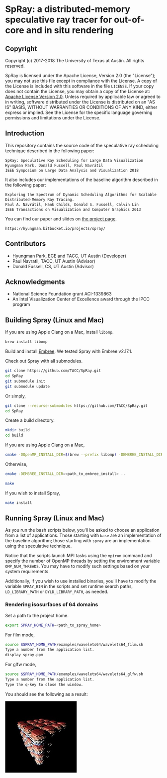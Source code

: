# SpRay: a distributed-memory speculative ray tracer for out-of-core and in situ rendering

## Copyright

Copyright (c) 2017-2018 The University of Texas at Austin. All rights reserved.

SpRay is licensed under the Apache License, Version 2.0 (the "License");
you may not use this file except in compliance with the License. A copy of the License is included with this software in the file `LICENSE`. If your copy does not contain the License, you may obtain a copy of the License at: [Apache License Version 2.0][1]. 
Unless required by applicable law or agreed to in writing, software distributed under the License is distributed on an "AS IS" BASIS, WITHOUT WARRANTIES OR CONDITIONS OF ANY KIND, either express or implied. See the License for the specific language governing permissions and limitations under the License.  

## Introduction

This repository contains the source code of the speculative ray scheduling technique described in the following paper:
```
SpRay: Speculative Ray Scheduling for Large Data Visualization
Hyungman Park, Donald Fussell, Paul Navrátil
IEEE Symposium on Large Data Analysis and Visualization 2018
```

It also includes our implementations of the baseline algorithm described in the following paper:
```
Exploring the Spectrum of Dynamic Scheduling Algorithms for Scalable Distributed-Memory Ray Tracing.
Paul A. Navrátil, Hank Childs, Donald S. Fussell, Calvin Lin
IEEE Transactions on Visualization and Computer Graphics 2013
```

You can find our paper and slides on [the project page][4].
```
https://hyungman.bitbucket.io/projects/spray/
```

## Contributors
* Hyungman Park, ECE and TACC, UT Austin (Developer)
* Paul Navratil, TACC, UT Austin (Advisor)
* Donald Fussell, CS, UT Austin (Advisor)

## Acknowledgments
* National Science Foundation grant ACI-1339863
* An Intel Visualization Center of Excellence award through the IPCC program

## Building Spray (Linux and Mac)

If you are using Apple Clang on a Mac, install `libomp`.
```bash
brew install libomp
```
Build and install [Embree][2]. We tested Spray with Embree v2.17.1.

Check out Spray with all submodules.
```bash
git clone https://github.com/TACC/SpRay.git
cd SpRay
git submodule init
git submodule update
```
Or simply,
```bash
git clone --recurse-submodules https://github.com/TACC/SpRay.git
cd SpRay
```
Create a build directory.
```bash
mkdir build
cd build
```
If you are using Apple Clang on a Mac,
```bash
cmake -DOpenMP_INSTALL_DIR=$(brew --prefix libomp) -DEMBREE_INSTALL_DIR=<path_to_embree_install> ..
```
Otherwise,
```bash
cmake -DEMBREE_INSTALL_DIR=<path_to_embree_install> ..
```
```bash
make
```
If you wish to install Spray,
```bash
make install
```

## Running Spray (Linux and Mac)

As you run the bash scripts below, you'll be asked to choose an application from a list of applications. Those starting with `base` are an implementation of the baseline algorithm; those starting with `spray` are an implementation using the speculative technique.

Notice that the scripts launch MPI tasks using the `mpirun` command and specify the number of OpenMP threads by setting the environment variable `OMP_NUM_THREADS`. You may have to modify such settings based on your system requirements.

Additionally, if you wish to use installed binaries, you'll have to modify the variable `SPRAY_BIN` in the scripts and set runtime search paths, `LD_LIBRARY_PATH` or `DYLD_LIBRARY_PATH`, as needed.

### Rendering isosurfaces of 64 domains

Set a path to the project home.

```bash
export SPRAY_HOME_PATH=<path_to_spray_home>
```

For film mode,

```bash
source $SPRAY_HOME_PATH/examples/wavelets64/wavelets64_film.sh
Type a number from the application list.
display spray.ppm
```

For glfw mode,

```bash
source $SPRAY_HOME_PATH/examples/wavelets64/wavelets64_glfw.sh
Type a number from the application list.
Type the q-key to close the window.
```

You should see the following as a result:

![wavelets.jpg](images/wavelets64.jpg)


[1]: https://www.apache.org/licenses/LICENSE-2.0
[2]: https://github.com/embree/embree
[3]: https://www.cs.utexas.edu/~lin/papers/tvcg13.pdf
[4]: https://hyungman.bitbucket.io/projects/spray/

